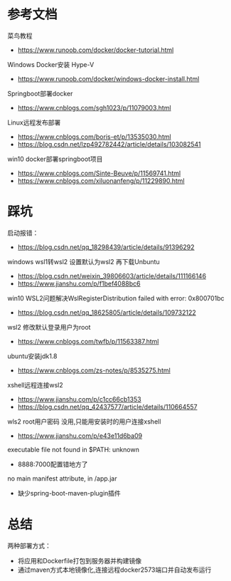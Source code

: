 # 参考文档
菜鸟教程
- https://www.runoob.com/docker/docker-tutorial.html

Windows Docker安装 Hype-V
- https://www.runoob.com/docker/windows-docker-install.html

Springboot部署docker
- https://www.cnblogs.com/sgh1023/p/11079003.html

Linux远程发布部署
- https://www.cnblogs.com/boris-et/p/13535030.html
- https://blog.csdn.net/lzp492782442/article/details/103082541

win10 docker部署springboot项目
- https://www.cnblogs.com/Sinte-Beuve/p/11569741.html
- https://www.cnblogs.com/xiluonanfeng/p/11229890.html


# 踩坑
启动报错：
- https://blog.csdn.net/qq_18298439/article/details/91396292

windows wsl1转wsl2 设置默认为wsl2 再下载Unbuntu
- https://blog.csdn.net/weixin_39806603/article/details/111166146
- https://www.jianshu.com/p/f1bef4088bc6

win10 WSL2问题解决WslRegisterDistribution failed with error: 0x800701bc
- https://blog.csdn.net/qq_18625805/article/details/109732122

wsl2 修改默认登录用户为root
- https://www.cnblogs.com/twfb/p/11563387.html

ubuntu安装jdk1.8
- https://www.cnblogs.com/zs-notes/p/8535275.html

xshell远程连接wsl2
- https://www.jianshu.com/p/c1cc66cb1353
- https://blog.csdn.net/qq_42437577/article/details/110664557

wls2 root用户密码 没用,只能用安装时的用户连接xshell
- https://www.jianshu.com/p/e43e11d6ba09

executable file not found in $PATH: unknown
- 8888:7000配置错地方了

no main manifest attribute, in /app.jar
- 缺少spring-boot-maven-plugin插件

# 总结
两种部署方式：
- 将应用和Dockerfile打包到服务器并构建镜像
- 通过maven方式本地镜像化,连接远程docker2573端口并自动发布运行
